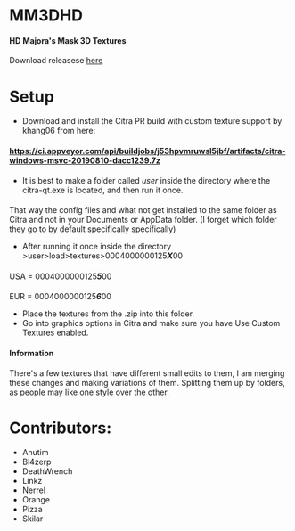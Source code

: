 # MM3DHD
#### HD Majora's Mask 3D Textures
Download releasese [here](https://github.com/DeathWrench/MM3DHD/releases/)

# Setup
* Download and install the Citra PR build with custom texture support by khang06 from here:
#### https://ci.appveyor.com/api/buildjobs/j53hpvmruwsl5jbf/artifacts/citra-windows-msvc-20190810-dacc1239.7z
* It is best to make a folder called *user* inside the directory where the citra-qt.exe is located, and then run it once.  
#### 
That way the config files and what not get installed to the same folder as Citra and not in your Documents or AppData folder. (I forget which folder they go to by default specifically specifically)
* After running it once inside the directory >user>load>textures>0004000000125***X***00
####
USA = 0004000000125***5***00
#### 
EUR = 0004000000125***6***00
* Place the textures from the .zip into this folder.
* Go into graphics options in Citra and make sure you have Use Custom Textures enabled. 

#### Information
There's a few textures that have different small edits to them, I am merging these changes and making variations of them. Splitting them up by folders, as people may like one style over the other.

# Contributors:
* Anutim
* Bl4zerp
* DeathWrench
* Linkz
* Nerrel 
* Orange
* Pizza
* Skilar

